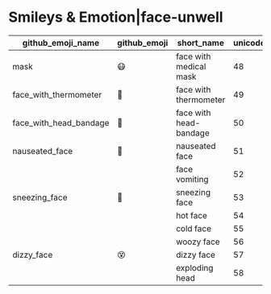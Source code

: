 # Smileys & Emotion|face-unwell

|github_emoji_name|github_emoji|short_name|unicode_index|
|---|---|---|---|
|mask|:mask:|face with medical mask|48|
|face_with_thermometer|:face_with_thermometer:|face with thermometer|49|
|face_with_head_bandage|:face_with_head_bandage:|face with head-bandage|50|
|nauseated_face|:nauseated_face:|nauseated face|51|
|||face vomiting|52|
|sneezing_face|:sneezing_face:|sneezing face|53|
|||hot face|54|
|||cold face|55|
|||woozy face|56|
|dizzy_face|:dizzy_face:|dizzy face|57|
|||exploding head|58|
